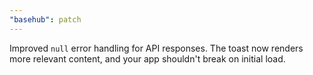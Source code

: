 ```yaml
---
"basehub": patch
---
```


Improved `null` error handling for API responses. The toast now renders more relevant content, and your app shouldn't break on initial load.
